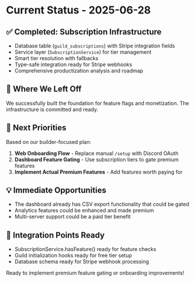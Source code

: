 # Current Status - 2025-06-28

## ✅ Completed: Subscription Infrastructure
- Database table (`guild_subscriptions`) with Stripe integration fields
- Service layer (`SubscriptionService`) for tier management  
- Smart tier resolution with fallbacks
- Type-safe integration ready for Stripe webhooks
- Comprehensive productization analysis and roadmap

## 🎯 Where We Left Off
We successfully built the foundation for feature flags and monetization. The infrastructure is committed and ready.

## 🚀 Next Priorities
Based on our builder-focused plan:

1. **Web Onboarding Flow** - Replace manual `/setup` with Discord OAuth
2. **Dashboard Feature Gating** - Use subscription tiers to gate premium features
3. **Implement Actual Premium Features** - Add features worth paying for

## 💡 Immediate Opportunities
- The dashboard already has CSV export functionality that could be gated
- Analytics features could be enhanced and made premium
- Multi-server support could be a paid tier benefit

## 🔗 Integration Points Ready
- SubscriptionService.hasFeature() ready for feature checks
- Guild initialization hooks ready for free tier setup
- Database schema ready for Stripe webhook processing

Ready to implement premium feature gating or onboarding improvements!